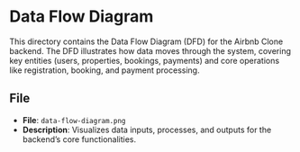 # Data Flow Diagram

This directory contains the Data Flow Diagram (DFD) for the Airbnb Clone backend. The DFD illustrates how data moves through the system, covering key entities (users, properties, bookings, payments) and core operations like registration, booking, and payment processing.

## File

- **File**: `data-flow-diagram.png`
- **Description**: Visualizes data inputs, processes, and outputs for the backend’s core functionalities.